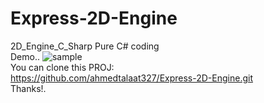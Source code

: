 # Express-2D-Engine
2D_Engine_C_Sharp
Pure C# coding </br>
Demo..
![sample](https://user-images.githubusercontent.com/26097164/134928054-4d7d2136-f984-4e9f-aa38-22e37cbe2571.png) </br>
You can clone this PROJ: </br>
https://github.com/ahmedtalaat327/Express-2D-Engine.git </br>
Thanks!.
